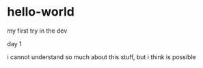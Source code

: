 # hello-world
my first try in the dev

day 1

i cannot understand so much about this stuff, but i think is possible 
